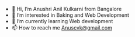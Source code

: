 - 👋 Hi, I’m Anushri Anil Kulkarni from Bangalore
- 👀 I’m interested in Baking and Web Development
- 🌱 I’m currently learning Web development
- 📫 How to reach me Anuscvk@gmail.com

<!---
Anushri78921/Anushri78921 is a ✨ special ✨ repository because its `README.md` (this file) appears on your GitHub profile.
You can click the Preview link to take a look at your changes.
--->
